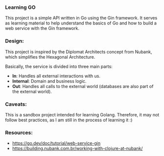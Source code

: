 ### Learning GO
This project is a simple API written in Go using the Gin framework. 
It serves as learning material to help understand the basics of Go and how to build a web service with the Gin framework.

### Design:
This project is inspired by the Diplomat Architects concept from Nubank, which simplifies the Hexagonal Architecture. 

Basically, the service is divided into three main parts:
- **In**: Handles all external interactions with us.
- **Internal**: Domain and business logic.
- **Out**: Handles all calls to the external world (databases are also part of the external world).

### Caveats:
This is a sandbox project intended for learning Golang. Therefore, it may not follow best practices, as I am still in the process of learning it :)

### Resources:
- https://go.dev/doc/tutorial/web-service-gin
- https://building.nubank.com.br/working-with-clojure-at-nubank/
